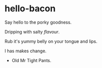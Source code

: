 # hello-bacon
Say hello to the porky goodness.

Dripping with salty *flavour*.

Rub it's yummy belly on your tongue and lips.

I has makes change.

- Old Mr Tight Pants.
